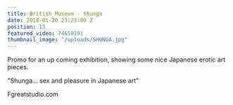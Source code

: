 ```yaml
---
title: British Museum - Shunga
date: 2018-01-20 23:23:00 Z
position: 13
featured_video: 74658191
thumbnail_image: "/uploads/SHUNGA.jpg"
---
```


Promo for an up coming exhibition, showing some nice Japanese erotic art pieces.

"Shunga... sex and pleasure in Japanese art"


Fgreatstudio.com